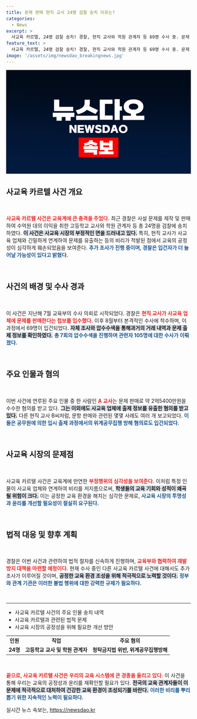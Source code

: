 ```yaml
---
title: 문제 판매 현직 교사 24명 검찰 송치 이유는?
categories:
  - News
excerpt: >
  사교육 카르텔, 24명 검찰 송치! 경찰, 현직 교사와 학원 관계자 등 69명 수사 중. 문제 판매 이익 수억원, 교육 부정 행위 근절을 위한 신속한 조치가 필요하다. 클릭해서 더 알아보세요!
feature_text: >
  사교육 카르텔, 24명 검찰 송치! 경찰, 현직 교사와 학원 관계자 등 69명 수사 중. 문제 판매 이익 수억원, 교육 부정 행위 근절을 위한 신속한 조치가 필요하다. 클릭해서 더 알아보세요!
image: '/assets/img/newsdao_breakingnews.jpg'
---
```


<p><img src="/assets/img/newsdao_breakingnews.jpg" alt="cryptoinkorea 속보" /></p>

<h2 data-ke-size="size26">사교육 카르텔 사건 개요</h2>

<p data-ke-size="size16">&nbsp;</p>

<p><b><span style="color: #ee2323;">사교육 카르텔 사건은 교육계에 큰 충격을 주었다.</span></b> 최근 경찰은 사설 문제를 제작 및 판매하여 수억원 대의 이익을 취한 고등학교 교사와 학원 관계자 등 총 24명을 검찰에 송치하였다. <b><span style="background-color: #21538527;">이 사건은 사교육 시장의 부정적인 면을 드러내고 있다.</span></b> 특히, 현직 교사가 사교육 업체와 긴밀하게 연계하여 문제를 유출하는 등의 비리가 적발된 점에서 교육의 공정성이 심각하게 훼손되었음을 보여준다. <b><span style="color: #1a5490;">추가 조사가 진행 중이며, 경찰은 입건자가 더 늘어날 가능성이 있다고 밝혔다.</span></b> </p>

<p data-ke-size="size16">&nbsp;</p>

<h2 data-ke-size="size26">사건의 배경 및 수사 경과</h2>

<p data-ke-size="size16">&nbsp;</p>

<p>이 사건은 지난해 7월 교육부의 수사 의뢰로 시작되었다. 경찰은 <b><span style="color: #ee2323;">현직 교사가 사교육 업체에 문제를 판매한다는 첩보를 입수했다.</span></b> 이후 8월부터 본격적인 수사에 착수하며, 이 과정에서 69명이 입건되었다. <b><span style="background-color: #21538527;">자체 조사와 압수수색을 통해과거의 거래 내역과 문제 출제 정보를 확인하였다.</span></b> <b><span style="color: #1a5490;">총 7회의 압수수색을 진행하며 관련자 105명에 대한 수사가 이뤄졌다.</span></b> </p>

<p data-ke-size="size16">&nbsp;</p>

<h2 data-ke-size="size26">주요 인물과 혐의</h2>

<p data-ke-size="size16">&nbsp;</p>

<p>이번 사건에 연루된 주요 인물 중 한 사람인 <b><span style="color: #ee2323;">A 교사</span></b>는 문제 판매로 약 2억5400만원을 수수한 혐의를 받고 있다. <b><span style="background-color: #21538527;">그는 이외에도 사교육 업체에 출제 정보를 유출한 혐의를 받고 있다.</span></b> 다른 현직 교사 B씨처럼, 문항 판매와 관련된 몇몇 사례도 여러 개 보고되었다. <b><span style="color: #1a5490;">이들은 공무원에 의한 입시 출제 과정에서의 위계공무집행 방해 혐의로도 입건되었다.</span></b> </p>

<p data-ke-size="size16">&nbsp;</p>

<h2 data-ke-size="size26">사교육 시장의 문제점</h2>

<p data-ke-size="size16">&nbsp;</p>

<p>사교육 카르텔 사건은 교육계에 만연한 <b><span style="color: #ee2323;">부정행위의 심각성을 보여준다.</span></b> 이처럼 특정 인물이 사교육 업체와 연계하여 비리를 저지름으로써, <b><span style="background-color: #21538527;">학생들의 교육 기회와 성적이 왜곡될 위험이 크다.</span></b> 이는 공정한 교육 환경을 해치는 심각한 문제로, <b><span style="color: #1a5490;">사교육 시장의 투명성과 윤리를 개선할 필요성이 절실히 요구된다.</span></b> </p>

<p data-ke-size="size16">&nbsp;</p>

<h2 data-ke-size="size26">법적 대응 및 향후 계획</h2>

<p data-ke-size="size16">&nbsp;</p>

<p>경찰은 이번 사건과 관련하여 법적 절차를 신속하게 진행하며, <b><span style="color: #ee2323;">교육부와 협력하여 재발 방지 대책을 마련할 예정이다.</span></b> 현재 수사 중인 다른 사교육 카르텔 사건에 대해서도 추가 조사가 이루어질 것이며, <b><span style="background-color: #21538527;">공정한 교육 환경 조성을 위해 적극적으로 노력할 것이다.</span></b> <b><span style="color: #1a5490;">정부와 관계 기관은 이러한 불법 행위에 대한 강력한 규제가 필요하다.</span></b> </p>

<p data-ke-size="size16">&nbsp;</p>

<hr>

<ul>
    <li>사교육 카르텔 사건의 주요 인물 송치 내역</li>
    <li>사교육 카르텔과 관련된 법적 문제</li>
    <li>사교육 시장의 공정성을 위해 필요한 개선 방안</li>
</ul>

<table style="width: 100%;">
    <tr>
        <td style="text-align: center; height: 17px;"><b>인원</b></td>
        <td style="text-align: center; height: 17px;"><b>직업</b></td>
        <td style="text-align: center; height: 17px;"><b>주요 혐의</b></td>
    </tr>
    <tr>
        <td style="text-align: center; height: 17px;"><b>24명</b></td>
        <td style="text-align: center; height: 17px;"><b>고등학교 교사 및 학원 관계자</b></td>
        <td style="text-align: center; height: 17px;"><b>청탁금지법 위반, 위계공무집행방해</b></td>
    </tr>
</table>

<p data-ke-size="size16">&nbsp;</p>

<p><b><span style="color: #ee2323;">끝으로, 사교육 카르텔 사건은 우리의 교육 시스템에 큰 경종을 울리고 있다.</span></b> 이 사건을 통해 우리는 교육의 공정성과 윤리를 재확인할 필요가 있다. <b><span style="background-color: #21538527;">전국의 교육 관계자들이 이 문제에 적극적으로 대처하여 건강한 교육 환경이 조성되기를 바란다.</span></b> <b><span style="color: #1a5490;">이러한 비리를 뿌리 뽑기 위한 지속적인 노력이 필요하다.</span></b></p>
실시간 뉴스 속보는, <a href="https://newsdao.kr" rel="dofollow">https://newsdao.kr</a>


